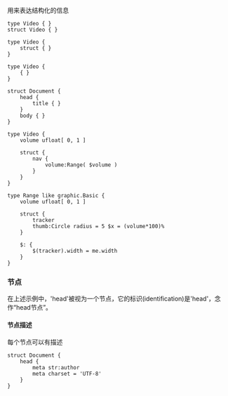 用来表达结构化的信息

```
type Video { }
struct Video { }
```

```
type Video {
    struct { }
}
```

```
type Video {
    { }
}
```

```
struct Document {
    head {
        title { }
    }
    body { }
}
```

```
type Video {
    volume ufloat[ 0, 1 ]
    
    struct {
        nav {
            volume:Range( $volume )
        }
    }
}

type Range like graphic.Basic {
    volume ufloat[ 0, 1 ]

    struct {
        tracker
        thumb:Circle radius = 5 $x = (volume*100)%
    }

    $: {
        $(tracker).width = me.width
    }
}
```

### 节点
在上述示例中，'head'被视为一个节点，它的标识(identification)是'head'，念作“head节点”。

#### 节点描述
每个节点可以有描述

```
struct Document {
    head {
        meta str:author
        meta charset = 'UTF-8'
    }
}
```